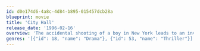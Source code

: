 ```yaml
---
id: d0e174d6-4a8c-4d84-b895-015457dcb28a
blueprint: movie
title: 'City Hall'
release_date: '1996-02-16'
overview: 'The accidental shooting of a boy in New York leads to an investigation by the Deputy Mayor, and unexpectedly far-reaching consequences.'
genres: '[{"id": 18, "name": "Drama"}, {"id": 53, "name": "Thriller"}]'
---
```

